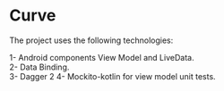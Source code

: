 # Curve

The project uses the following technologies:

1- Android components View Model and LiveData.<br />
2- Data Binding.<br />
3- Dagger 2
4- Mockito-kotlin for view model unit tests.<br />
